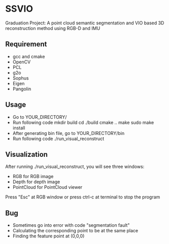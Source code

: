 # SSVIO
Graduation Project: A point cloud semantic segmentation and VIO based 3D reconstruction method using RGB-D and IMU

## Requirement
* gcc and cmake
* OpenCV
* PCL
* g2o
* Sophus
* Eigen
* Pangolin

## Usage
* Go to YOUR_DIRECTORY/
* Run following code
    mkdir build
    cd ./build
    cmake ..
    make
    sudo make install
* After generating bin file, go to YOUR_DIRECTORY/bin
* Run following code
    ./run_visual_reconstruct

## Visualization
After running ./run_visual_reconstruct, you will see three windows:
* RGB for RGB image
* Depth for depth image
* PointCloud for PointCloud viewer

Press "Esc" at RGB window or press ctrl-c at terminal to stop the program

## Bug
* Sometimes go into error with code "segmentation fault"
* Calculating the corresponding point to be at the same place
* Finding the feature point at (0,0,0)